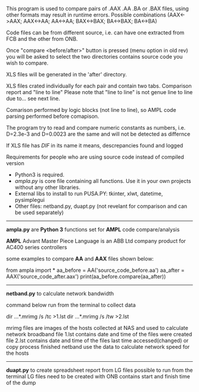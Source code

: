 
This program is used to compare pairs of .AAX .AA .BA or .BAX files, using other formats may result in runtime errors. 
Possible combinations (AAX<->AAX; AAX<->AA; AA<->AA; BAX<->BAX; BA<->BAX; BA<->BA)							
	
Code files can be from different source, i.e. can have one extracted from FCB and the other from ONB.

Once "compare <before/after>" button is pressed (menu option in old rev) you will be asked to select the two directories contains source code you wish to compare.

XLS files will be generated in the 'after' directory.

XLS files crated individually for each pair and contain two tabs. Comparison report and "line to line"
Please note that "line to line" is not genue line to line due to... see next line.

Comarison performed by logic blocks (not line to line), so AMPL code parsing performed before comapison.

The program try to read and compare numeric constants as numbers, i.e. D=2.3e-3 and D=0.0023 are the same and will not be detected as differnce

If XLS file has *DIF* in its name it means, descrepancies found and logged
    										
Requirements for people who are using source code instead of compiled version 
* Python3 is required.
* *ampla.py* is core file containing all functions. Use it in your own projects without any other libraries.
* External libs to install to run PUSA.PY: tkinter, xlwt, datetime, pysimplegui
* Other files: netband.py, duapt.py (not revelant for comparison and can be used separately)

---------------------------------
**ampla.py** are **Python 3** functions set for **AMPL** code compare/analysis

**AMPL** Advant Master Piece Language is an ABB Ltd company product for AC400 series controllers 

some examples to compare **AA** and **AAX** files shown below:

from ampla import *
aa_before = AA('source_code_before.aa')
aa_after = AAX('source_code_after.aax')
print(aa_before.compare(aa_after))

--------------------------------------------------
**netband.py** to calculate network bandwidth

command below run from the terminal to collect data

dir ...\*.mrimg /s /tc >1.lst
dir ...\*.mrimg /s /tw >2.lst

mrimg files are images of the hosts collected at NAS and used to calculate network broadband
file 1.lst contains date and time of the files were created
file 2.lst contains date and time of the files last time accessed(changed) or copy process finished
netband use the data to calculate network speed for the hosts

--------------------------------------------------
**duapt.py** to create spreadsheet report from LG files
possible to run from the terminal
LG files need to be created with ONB contains start and finish time of the dump

